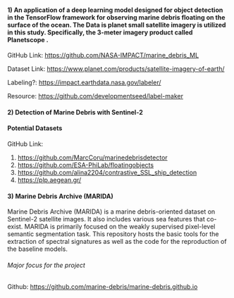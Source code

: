 #### 1) An application of a deep learning model designed for object detection in the TensorFlow framework for observing marine debris floating on the surface of the ocean. The Data is planet small satellite imagery is utilized in this study. Specifically, the 3-meter imagery product called Planetscope .


GitHub Link: https://github.com/NASA-IMPACT/marine_debris_ML

Dataset Link: https://www.planet.com/products/satellite-imagery-of-earth/

Labeling?: https://impact.earthdata.nasa.gov/labeler/

Resource: https://github.com/developmentseed/label-maker

#### 2) Detection of Marine Debris with Sentinel-2 
#### Potential Datasets
 
GitHub Link: 
1) https://github.com/MarcCoru/marinedebrisdetector
2) https://github.com/ESA-PhiLab/floatingobjects
3) https://github.com/alina2204/contrastive_SSL_ship_detection
4) https://plp.aegean.gr/

#### 3) Marine Debris Archive (MARIDA)
Marine Debris Archive (MARIDA) is a marine debris-oriented dataset on Sentinel-2 satellite images. It also includes various sea features that co-exist. MARIDA is primarily focused on the weakly supervised pixel-level semantic segmentation task. This repository hosts the basic tools for the extraction of spectral signatures as well as the code for the reproduction of the baseline models.
###### Major focus for the project

Github: https://github.com/marine-debris/marine-debris.github.io 

